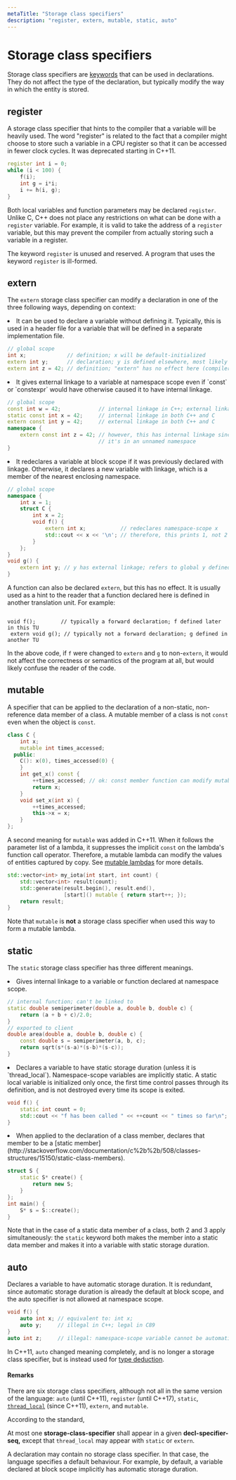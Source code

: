 ```yaml
---
metaTitle: "Storage class specifiers"
description: "register, extern, mutable, static, auto"
---
```


# Storage class specifiers


Storage class specifiers are [keywords](http://stackoverflow.com/documentation/c%2b%2b/4891/keywords) that can be used in declarations. They do not affect the type of the declaration, but typically modify the way in which the entity is stored.



## register


A storage class specifier that hints to the compiler that a variable will be heavily used. The word "register" is related to the fact that a compiler might choose to store such a variable in a CPU register so that it can be accessed in fewer clock cycles. It was deprecated starting in C++11.

```cpp
register int i = 0;
while (i < 100) {
    f(i);
    int g = i*i;
    i += h(i, g);
}

```

Both local variables and function parameters may be declared `register`. Unlike C, C++ does not place any restrictions on what can be done with a `register` variable. For example, it is valid to take the address of a `register` variable, but this may prevent the compiler from actually storing such a variable in a register.

The keyword `register` is unused and reserved. A program that uses the keyword `register` is ill-formed.



## extern


The `extern` storage class specifier can modify a declaration in one of the three following ways, depending on context:

<li>
It can be used to declare a variable without defining it. Typically, this is used in a header file for a variable that will be defined in a separate implementation file.

```cpp
// global scope
int x;             // definition; x will be default-initialized
extern int y;      // declaration; y is defined elsewhere, most likely another TU
extern int z = 42; // definition; "extern" has no effect here (compiler may warn)

```


</li>
<li>
It gives external linkage to a variable at namespace scope even if `const` or `constexpr` would have otherwise caused it to have internal linkage.

```cpp
// global scope
const int w = 42;            // internal linkage in C++; external linkage in C
static const int x = 42;     // internal linkage in both C++ and C
extern const int y = 42;     // external linkage in both C++ and C
namespace {
    extern const int z = 42; // however, this has internal linkage since
                             // it's in an unnamed namespace
}

```


</li>
<li>
It redeclares a variable at block scope if it was previously declared with linkage. Otherwise, it declares a new variable with linkage, which is a member of the nearest enclosing namespace.

```cpp
// global scope
namespace {
    int x = 1;
    struct C {
        int x = 2;
        void f() {
            extern int x;           // redeclares namespace-scope x
            std::cout << x << '\n'; // therefore, this prints 1, not 2
        }
    };
}
void g() {
    extern int y; // y has external linkage; refers to global y defined elsewhere
}

```


</li>

A function can also be declared `extern`, but this has no effect. It is usually used as a hint to the reader that a function declared here is defined in another translation unit. For example:

```

void f();        // typically a forward declaration; f defined later in this TU
 extern void g(); // typically not a forward declaration; g defined in another TU

```

In the above code, if `f` were changed to `extern` and `g` to non-`extern`, it would not affect the correctness or semantics of the program at all, but would likely confuse the reader of the code.



## mutable


A specifier that can be applied to the declaration of a non-static, non-reference data member of a class. A mutable member of a class is not `const` even when the object is `const`.

```cpp
class C {
    int x;
    mutable int times_accessed;
  public:
    C(): x(0), times_accessed(0) {
    }
    int get_x() const {
        ++times_accessed; // ok: const member function can modify mutable data member
        return x;
    }
    void set_x(int x) {
        ++times_accessed;
        this->x = x;
    }
};

```

A second meaning for `mutable` was added in C++11. When it follows the parameter list of a lambda, it suppresses the implicit `const` on the lambda's function call operator. Therefore, a mutable lambda can modify the values of entities captured by copy. See [mutable lambdas](http://stackoverflow.com/documentation/c%2b%2b/2705/mutable-keyword/9059/mutable-lambdas) for more details.

```cpp
std::vector<int> my_iota(int start, int count) {
    std::vector<int> result(count);
    std::generate(result.begin(), result.end(),
                  [start]() mutable { return start++; });
    return result;
}

```

Note that `mutable` is **not** a storage class specifier when used this way to form a mutable lambda.



## static


The `static` storage class specifier has three different meanings.

<li>
Gives internal linkage to a variable or function declared at namespace scope.

```cpp
// internal function; can't be linked to
static double semiperimeter(double a, double b, double c) {
    return (a + b + c)/2.0;
}
// exported to client
double area(double a, double b, double c) {
    const double s = semiperimeter(a, b, c);
    return sqrt(s*(s-a)*(s-b)*(s-c));
}

```


</li>
<li>
Declares a variable to have static storage duration (unless it is `thread_local`). Namespace-scope variables are implicitly static. A static local variable is initialized only once, the first time control passes through its definition, and is not destroyed every time its scope is exited.

```cpp
void f() {
    static int count = 0;
    std::cout << "f has been called " << ++count << " times so far\n";
}

```


</li>
<li>
When applied to the declaration of a class member, declares that member to be a [static member](http://stackoverflow.com/documentation/c%2b%2b/508/classes-structures/15150/static-class-members).

```cpp
struct S {
    static S* create() {
        return new S;
    }
};
int main() {
    S* s = S::create();
}

```


</li>

Note that in the case of a static data member of a class, both 2 and 3 apply simultaneously: the `static` keyword both makes the member into a static data member and makes it into a variable with static storage duration.



## auto


Declares a variable to have automatic storage duration. It is redundant, since automatic storage duration is already the default at block scope, and the auto specifier is not allowed at namespace scope.

```cpp
void f() {
    auto int x; // equivalent to: int x;
    auto y;     // illegal in C++; legal in C89
}
auto int z;     // illegal: namespace-scope variable cannot be automatic

```

In C++11, `auto` changed meaning completely, and is no longer a storage class specifier, but is instead used for [type deduction](http://stackoverflow.com/documentation/c%2b%2b/7863/type-deduction/25567/auto-type-deduction).



#### Remarks


There are six storage class specifiers, although not all in the same version of the language: `auto` (until C++11), `register` (until C++17), `static`, [`thread_local`](http://stackoverflow.com/documentation/c%2b%2b) (since C++11), `extern`, and `mutable`.

According to the standard,

> 
At most one **storage-class-specifier** shall appear in a given **decl-specifier-seq,** except that `thread_local` may appear with `static` or `extern`.


A declaration may contain no storage class specifier. In that case, the language specifies a default behaviour. For example, by default, a variable declared at block scope implicitly has automatic storage duration.

